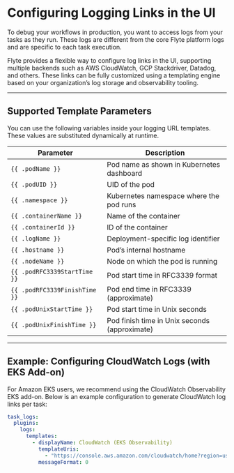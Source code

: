 # Configuring Logging Links in the UI

To debug your workflows in production, you want to access logs from your tasks as they run. These logs are different from the core Flyte platform logs and are specific to each task execution.

Flyte provides a flexible way to configure log links in the UI, supporting multiple backends such as AWS CloudWatch, GCP Stackdriver, Datadog, and others. These links can be fully customized using a templating engine based on your organization’s log storage and observability tooling.

---

## Supported Template Parameters

You can use the following variables inside your logging URL templates. These values are substituted dynamically at runtime.

| Parameter                      | Description                                                                 |
|-------------------------------|-----------------------------------------------------------------------------|
| `{{ .podName }}`              | Pod name as shown in Kubernetes dashboard                                  |
| `{{ .podUID }}`               | UID of the pod                                                              |
| `{{ .namespace }}`            | Kubernetes namespace where the pod runs                                    |
| `{{ .containerName }}`        | Name of the container                                                      |
| `{{ .containerId }}`          | ID of the container                                                        |
| `{{ .logName }}`              | Deployment-specific log identifier                                         |
| `{{ .hostname }}`             | Pod’s internal hostname                                                    |
| `{{ .nodeName }}`             | Node on which the pod is running                                           |
| `{{ .podRFC3339StartTime }}`  | Pod start time in RFC3339 format                                           |
| `{{ .podRFC3339FinishTime }}` | Pod end time in RFC3339 (approximate)                                      |
| `{{ .podUnixStartTime }}`     | Pod start time in Unix seconds                                             |
| `{{ .podUnixFinishTime }}`    | Pod finish time in Unix seconds (approximate)                              |

---

## Example: Configuring CloudWatch Logs (with EKS Add-on)

For Amazon EKS users, we recommend using the CloudWatch Observability EKS add-on. Below is an example configuration to generate CloudWatch log links per task:

```yaml
task_logs:
  plugins:
    logs:
      templates:
        - displayName: CloudWatch (EKS Observability)
          templateUris:
            - "https://console.aws.amazon.com/cloudwatch/home?region=us-east-1#logsV2:log-groups/log-group=$252Faws$252Eeks$252Ecluster$252Fflyte-platform/log-events/{{ '{{' }} .podName {{ '}}' }}"
          messageFormat: 0
